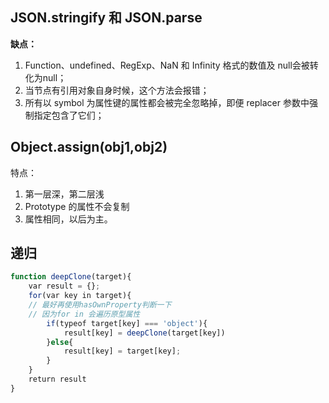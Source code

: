 ## JSON.stringify 和 JSON.parse
**缺点：**  
1. Function、undefined、RegExp、NaN 和 Infinity 格式的数值及 null会被转化为null；
2. 当节点有引用对象自身时候，这个方法会报错；
3. 所有以 symbol 为属性键的属性都会被完全忽略掉，即便 replacer 参数中强制指定包含了它们；
## Object.assign(obj1,obj2)

特点： 
1. 第一层深，第二层浅
2. Prototype 的属性不会复制
3. 属性相同，以后为主。
## 递归
```javascript
function deepClone(target){
    var result = {};
    for(var key in target){
    // 最好再使用hasOwnProperty判断一下
    // 因为for in 会遍历原型属性
        if(typeof target[key] === 'object'){
            result[key] = deepClone(target[key])
        }else{
            result[key] = target[key];  
        }
    }
    return result
}
```